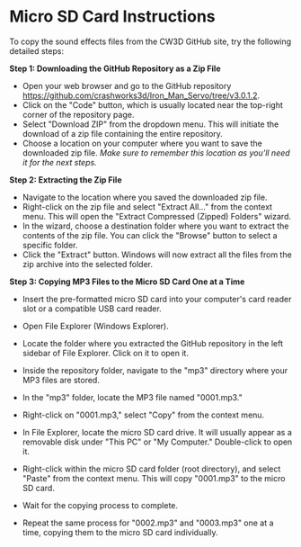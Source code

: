 # Micro SD Card Instructions

To copy the sound effects files from the CW3D GitHub site, try the following detailed steps:

**Step 1: Downloading the GitHub Repository as a Zip File**

- Open your web browser and go to the GitHub repository https://github.com/crashworks3d/Iron_Man_Servo/tree/v3.0.1.2.
- Click on the "Code" button, which is usually located near the top-right corner of the repository page.
- Select "Download ZIP" from the dropdown menu. This will initiate the download of a zip file containing the entire repository.
- Choose a location on your computer where you want to save the downloaded zip file. _Make sure to remember this location as you'll need it for the next steps._

**Step 2: Extracting the Zip File**

- Navigate to the location where you saved the downloaded zip file.
- Right-click on the zip file and select "Extract All..." from the context menu. This will open the "Extract Compressed (Zipped) Folders" wizard.
- In the wizard, choose a destination folder where you want to extract the contents of the zip file. You can click the "Browse" button to select a specific folder.
- Click the "Extract" button. Windows will now extract all the files from the zip archive into the selected folder.

**Step 3: Copying MP3 Files to the Micro SD Card One at a Time**

- Insert the pre-formatted micro SD card into your computer's card reader slot or a compatible USB card reader.
- Open File Explorer (Windows Explorer).
- Locate the folder where you extracted the GitHub repository in the left sidebar of File Explorer. Click on it to open it.
- Inside the repository folder, navigate to the "mp3" directory where your MP3 files are stored.
- In the "mp3" folder, locate the MP3 file named "0001.mp3."
- Right-click on "0001.mp3," select "Copy" from the context menu.
- In File Explorer, locate the micro SD card drive. It will usually appear as a removable disk under "This PC" or "My Computer." Double-click to open it.

- Right-click within the micro SD card folder (root directory), and select "Paste" from the context menu. This will copy "0001.mp3" to the micro SD card.
- Wait for the copying process to complete.
- Repeat the same process for "0002.mp3" and "0003.mp3" one at a time, copying them to the micro SD card individually.